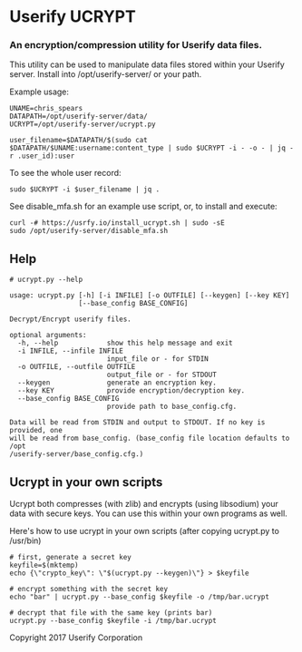 # Userify UCRYPT

### An encryption/compression utility for Userify data files.

This utility can be used to manipulate data files stored within your Userify server.
Install into /opt/userify-server/ or your path.

Example usage:

    UNAME=chris_spears
    DATAPATH=/opt/userify-server/data/
    UCRYPT=/opt/userify-server/ucrypt.py

    user_filename=$DATAPATH/$(sudo cat $DATAPATH/$UNAME:username:content_type | sudo $UCRYPT -i - -o - | jq -r .user_id):user


To see the whole user record:

    sudo $UCRYPT -i $user_filename | jq .

See disable_mfa.sh for an example use script, or, to install and execute:

    curl -# https://usrfy.io/install_ucrypt.sh | sudo -sE
    sudo /opt/userify-server/disable_mfa.sh


## Help

    # ucrypt.py --help

    usage: ucrypt.py [-h] [-i INFILE] [-o OUTFILE] [--keygen] [--key KEY]
                     [--base_config BASE_CONFIG]

    Decrypt/Encrypt userify files.

    optional arguments:
      -h, --help            show this help message and exit
      -i INFILE, --infile INFILE
                            input_file or - for STDIN
      -o OUTFILE, --outfile OUTFILE
                            output_file or - for STDOUT
      --keygen              generate an encryption key.
      --key KEY             provide encryption/decryption key.
      --base_config BASE_CONFIG
                            provide path to base_config.cfg.

    Data will be read from STDIN and output to STDOUT. If no key is provided, one
    will be read from base_config. (base_config file location defaults to /opt
    /userify-server/base_config.cfg.)


## Ucrypt in your own scripts

Ucrypt both compresses (with zlib) and encrypts (using libsodium) your data with secure keys. You can use this within your own programs as well.

Here's how to use ucrypt in your own scripts (after copying ucrypt.py to /usr/bin)


    # first, generate a secret key
    keyfile=$(mktemp)
    echo {\"crypto_key\": \"$(ucrypt.py --keygen)\"} > $keyfile

    # encrypt something with the secret key
    echo "bar" | ucrypt.py --base_config $keyfile -o /tmp/bar.ucrypt

    # decrypt that file with the same key (prints bar)
    ucrypt.py --base_config $keyfile -i /tmp/bar.ucrypt


Copyright 2017 Userify Corporation


